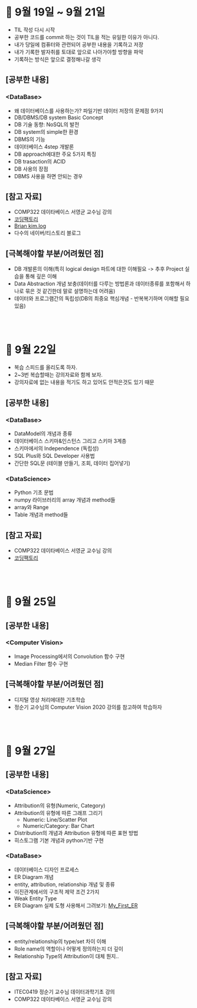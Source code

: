 # 📝 9월 19일 ~ 9월 21일
- TIL 작성 다시 시작
- 공부한 코드를 commit 하는 것이 TIL을 적는 유일한 이유가 아니다.
- 내가 당일에 컴퓨터와 관련되어 공부한 내용을 기록하고 저장
- 내가 기록한 발자취를 토대로 앞으로 나아가야할 방향을 파악
- 기록하는 방식은 앞으로 결정해나갈 생각

## \[공부한 내용\]
### \<DataBase\>
- 왜 데이터베이스를 사용하는가? 파일기반 데이터 저장의 문제점 9가지
- DB/DBMS/DB system Basic Concept
- DB 기술 동향: NoSQL의 발전
- DB system의 simple한 환경
- DBMS의 기능
- 데이터베이스 4step 개발론
- DB approach에대한 주요 5가지 특징
- DB trasaction의 ACID
- DB 사용의 장점
- DBMS 사용을 하면 안되는 경우

## \[참고 자료\]
- COMP322 데이타베이스 서영균 교수님 강의
- [코딩팩토리](https://coding-factory.tistory.com/)
- [Brian kim.log](https://velog.io/@brian_kim/DB-%EB%8D%B0%EC%9D%B4%ED%84%B0-%EC%B6%94%EC%83%81%ED%99%94-%EB%8D%B0%EC%9D%B4%ED%84%B0-%EB%AA%A8%EB%8D%B8)
- 다수의 네이버/티스토리 블로그

## \[극복해야할 부분/어려웠던 점\]
- DB 개발론의 이해(특히 logical design 파트에 대한 이해필요 -> 추후 Project 실습을 통해 깊은 이해
- Data Abstraction 개념 보충(데이터를 다루는 방법론과 데이터종류를 포함해서 하나로 묶은 것 같긴한데 말로 설명하는데 어려움)
- 데이터와 프로그램간의 독립성(DB의 최중요 핵심개념 - 반복복기하며 이해할 필요 있음)

<br></br>
# 📝 9월 22일
- 복습 스피드를 올리도록 하자.
- 2~3번 복습할때는 강의자료와 함께 보자.
- 강의자료에 없는 내용을 적기도 하고 있어도 안적은것도 있기 때문

## \[공부한 내용\]
### \<DataBase\>
- DataModel의 개념과 종류
- 데이터베이스 스키마&인스턴스 그리고 스키마 3계층
- 스키마에서의 Independence (독립성)
- SQL Plus와 SQL Developer 사용법
- 간단한 SQL문 (테이블 만들기, 조회, 데이터 집어넣기)

### \<DataScience\>
- Python 기초 문법
- numpy 라이브러리의 array 개념과 method들
- array와 Range
- Table 개념과 method들

## \[참고 자료\]
- COMP322 데이타베이스 서영균 교수님 강의
- [코딩팩토리](https://coding-factory.tistory.com/)

<br></br>
# 📝 9월 25일
## \[공부한 내용\]
### \<Computer Vision\>
- Image Processing에서의 Convolution 함수 구현
- Median Filter 함수 구현

## \[극복해야할 부분/어려웠던 점\]
- 디지털 영상 처리에대한 기초학습
- 정순기 교수님의 Computer Vision 2020 강의를 참고하여 학습하자

<br></br>
# 📝 9월 27일
## \[공부한 내용\]
### \<DataScience\>
- Attribution의 유형(Numeric, Category)
- Attribution의 유형에 따른 그래프 그리기
  + Numeric: Line/Scatter Plot
  + Numeric/Category: Bar Chart
- Distribution의 개념과 Attribution 유형에 따른 표현 방법
- 히스토그램 기본 개념과 python기반 구현

### \<DataBase\>
- 데이터베이스 디자인 프로세스
- ER Diagram 개념
- entity, attribution, relationship 개념 및 종류
- 이진관계에서의 구조적 제약 조건 2가지
- Weak Entity Type
- ER Diagram 실제 도형 사용해서 그려보기: [My_First_ER](https://github.com/Yn-Jy/TIL/files/9657419/Lab.3.drawio.pdf)


## \[극복해야할 부분/어려웠던 점\]
- entity/relationship의 type/set 차이 이해
- Role name의 역할이나 어떻게 정의하는지 더 깊이
- Relationship Type의 Attribution이 대체 뭔지..

## \[참고 자료\]
- ITEC0419 정순기 교수님 데이터과학기초 강의
- COMP322 데이타베이스 서영균 교수님 강의
